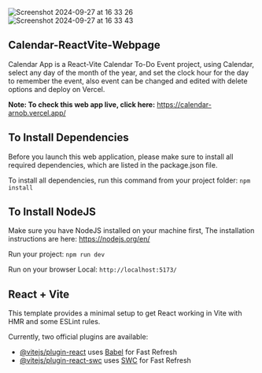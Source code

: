 
![Screenshot 2024-09-27 at 16 33 26](https://github.com/user-attachments/assets/08b1e989-bdfb-40d1-9735-d02285edc3eb) ![Screenshot 2024-09-27 at 16 33 43](https://github.com/user-attachments/assets/8fce0427-d5dc-4169-b783-56cb3a967bd6)

## Calendar-ReactVite-Webpage

Calendar App is a React-Vite Calendar To-Do Event project, using Calendar, select any day of the month of the year, and set the clock hour for the day to remember the event, also event can be changed and edited with delete options and deploy on Vercel.

**Note: To check this web app live, click here:** https://calendar-arnob.vercel.app/

## To Install Dependencies

Before you launch this web application, please make sure to install all required dependencies, which are listed in the package.json file.

To install all dependencies, run this command from your project folder: `npm install`

## To Install NodeJS

Make sure you have NodeJS installed on your machine first, The installation instructions are here: https://nodejs.org/en/

Run your project: `npm run dev`

Run on your browser Local: `http://localhost:5173/`

## React + Vite

This template provides a minimal setup to get React working in Vite with HMR and some ESLint rules.

Currently, two official plugins are available:

- [@vitejs/plugin-react](https://github.com/vitejs/vite-plugin-react/blob/main/packages/plugin-react/README.md) uses [Babel](https://babeljs.io/) for Fast Refresh
- [@vitejs/plugin-react-swc](https://github.com/vitejs/vite-plugin-react-swc) uses [SWC](https://swc.rs/) for Fast Refresh
